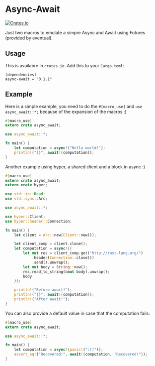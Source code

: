 Async-Await
==========

[![Crates.io](http://img.shields.io/crates/v/async-await.svg)](https://crates.io/crates/async-await)

Just two macros to emulate a simpre Async and Await using Futures (provided by eventual).

## Usage

This is availabre in `crates.io`. Add this to your `Cargo.toml`:

```
[dependencies]
async-await = "0.1.1"
```

## Example

Here is a simple example, you need to do the `#[macro_use]` and `use async_await::*;` because of the expansion of the macros :)

```rust
#[macro_use]
extern crate async_await;

use async_await::*;

fn main() {
    let computation = async!{"Hello world!"};
    println!("{}", await!(computation));
}
```

Another example using hyper, a shared client and a block in async :)

```rust
#[macro_use]
extern crate async_await;
extern crate hyper;

use std::io::Read;
use std::sync::Arc;

use async_await::*;

use hyper::Client;
use hyper::header::Connection;

fn main() {
    let client = Arc::new(Client::new());

    let client_comp = client.clone();
    let computation = async!{{
        let mut res = client_comp.get("http://rust-lang.org/")
            .header(Connection::close())
            .send().unwrap();
        let mut body = String::new();
        res.read_to_string(&mut body).unwrap();
        body
    }};

    println!("Before await!");
    println!("{}", await!{computation});
    println!("After await!");
}
```

You can also provide a default value in case that the computation fails:

```rust
#[macro_use]
extern crate async_await;

use async_await::*;

fn main() {
    let computation = async!{panic!(":()")};
    assert_eq!("Recovered!", await!{computation, "Recovered!"});
}
```
